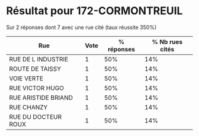 # Résultat pour 172-CORMONTREUIL

Sur 2 réponses dont 7 avec une rue cité (taux réussite 350%)

| Rue | Vote | % réponses | % Nb rues cités|
|-----|------|------------|----------------|
| RUE DE L INDUSTRIE | 1 | 50% | 14%|
| ROUTE DE TAISSY | 1 | 50% | 14%|
| VOIE VERTE | 1 | 50% | 14%|
| RUE VICTOR HUGO | 1 | 50% | 14%|
| RUE ARISTIDE BRIAND | 1 | 50% | 14%|
| RUE CHANZY | 1 | 50% | 14%|
| RUE DU DOCTEUR ROUX | 1 | 50% | 14%|
